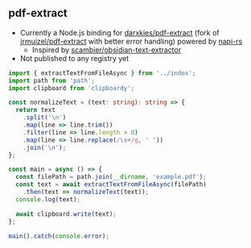 ## pdf-extract

- Currently a Node.js binding for [darxkies/pdf-extract](https://github.com/darxkies/pdf-extract) (fork of [jrmuizel/pdf-extract](https://github.com/jrmuizel/pdf-extract) with better error handling) powered by [napi-rs](https://github.com/napi-rs/node-rs)
  - Inspired by [scambier/obsidian-text-extractor](https://github.com/scambier/obsidian-text-extractor)
- Not published to any registry yet

```ts
import { extractTextFromFileAsync } from '../index';
import path from 'path';
import clipboard from 'clipboardy';

const normalizeText = (text: string): string => {
  return text
    .split('\n') 
    .map(line => line.trim()) 
    .filter(line => line.length > 0) 
    .map(line => line.replace(/\s+/g, ' ')) 
    .join('\n'); 
};

const main = async () => {
  const filePath = path.join(__dirname, 'example.pdf');
  const text = await extractTextFromFileAsync(filePath)
    .then(text => normalizeText(text));
  console.log(text);

  await clipboard.write(text);
};

main().catch(console.error);
```
